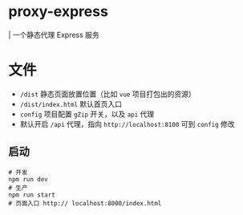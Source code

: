 # proxy-express
| 一个静态代理 Express 服务

# 文件

- `/dist` 静态页面放置位置（比如 `vue` 项目打包出的资源）
- `/dist/index.html` 默认首页入口
- `config` 项目配置 `gZip` 开关，以及 `api` 代理
- 默认开启 `/api` 代理，指向 `http://localhost:8100` 可到 `config` 修改

## 启动

```
# 开发
npm run dev
# 生产
npm run start
# 页面入口 http:// localhost:8000/index.html
```